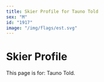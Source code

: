 ```yaml
---
title: Skier Profile for Tauno Told
sex: "M"
id: "1917"
image: "/img/flags/est.svg" 
---
```


# Skier Profile

This page is for: Tauno Told.
    